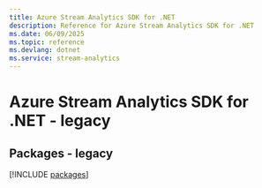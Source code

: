 ```yaml
---
title: Azure Stream Analytics SDK for .NET
description: Reference for Azure Stream Analytics SDK for .NET
ms.date: 06/09/2025
ms.topic: reference
ms.devlang: dotnet
ms.service: stream-analytics
---
```

# Azure Stream Analytics SDK for .NET - legacy
## Packages - legacy
[!INCLUDE [packages](stream-analytics-index.md)]